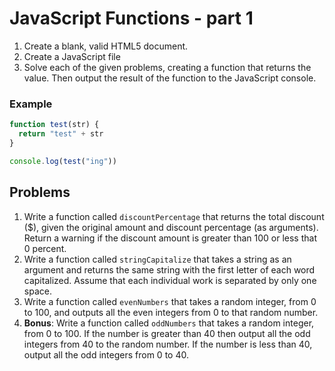 # JavaScript Functions - part 1

1. Create a blank, valid HTML5 document.
1. Create a JavaScript file
1. Solve each of the given problems, creating a function that returns the value. Then output the result of the function to the JavaScript console.

### Example

```javascript
function test(str) {
  return "test" + str
}

console.log(test("ing"))
```

## Problems

1. Write a function called `discountPercentage` that returns the total discount ($), given the original amount and discount percentage (as arguments). Return a warning if the discount amount is greater than 100 or less that 0 percent.
1. Write a function called `stringCapitalize` that takes a string as an argument and returns the same string with the first letter of each word capitalized. Assume that each individual work is separated by only one space.
1. Write a function called `evenNumbers` that takes a random integer, from 0 to 100, and outputs all the even integers from 0 to that random number.
1. **Bonus**: Write a function called `oddNumbers` that takes a random integer, from 0 to 100. If the number is greater than 40 then output all the odd integers from 40 to the random number. If the number is less than 40, output all the odd integers from 0 to 40.
